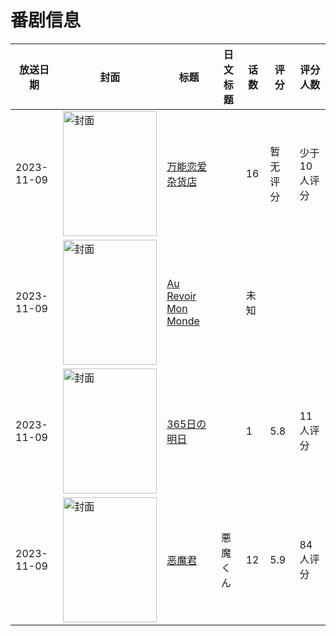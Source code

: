 # 番剧信息

|放送日期|封面|标题|日文标题|话数|评分|评分人数|
|---|---|---|---|---|---|---|
|2023-11-09|<img src="https://lain.bgm.tv/pic/cover/c/74/2f/434795_veqYR.jpg" alt="封面" style="width:150px;height:200px;object-fit:cover;">|[万能恋爱杂货店](https://bangumi.tv/subject/434795)||16|暂无评分|少于10人评分|
|2023-11-09|<img src="https://lain.bgm.tv/pic/cover/c/db/d1/536824_U1aD1.jpg" alt="封面" style="width:150px;height:200px;object-fit:cover;">|[Au Revoir Mon Monde](https://bangumi.tv/subject/536824)||未知|||
|2023-11-09|<img src="https://lain.bgm.tv/pic/cover/c/6b/f3/464646_g9WdG.jpg" alt="封面" style="width:150px;height:200px;object-fit:cover;">|[365日の明日](https://bangumi.tv/subject/464646)||1|5.8|11人评分|
|2023-11-09|<img src="https://lain.bgm.tv/pic/cover/c/21/00/360121_XUJiO.jpg" alt="封面" style="width:150px;height:200px;object-fit:cover;">|[恶魔君](https://bangumi.tv/subject/360121)|悪魔くん|12|5.9|84人评分|
